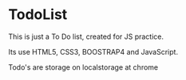 # TodoList

This is just a To Do list, created for JS practice. 

Its use HTML5, CSS3, BOOSTRAP4 and JavaScript.

Todo's are storage on localstorage at chrome
